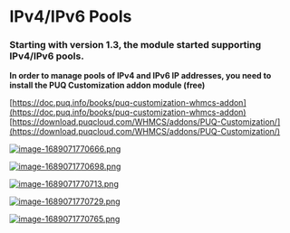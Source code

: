 # IPv4/IPv6 Pools

### Starting with version 1.3, the module started supporting IPv4/IPv6 pools.

**In order to manage pools of IPv4 and IPv6 IP addresses, you need to install the PUQ Customization addon module (free)**  
  
[https://doc.puq.info/books/puq-customization-whmcs-addon](https://doc.puq.info/books/puq-customization-whmcs-addon)  
[https://download.puqcloud.com/WHMCS/addons/PUQ-Customization/](https://download.puqcloud.com/WHMCS/addons/PUQ-Customization/)

[![image-1689071770666.png](https://doc.puq.info/uploads/images/gallery/2023-07/scaled-1680-/image-1689071770666.png)](https://doc.puq.info/uploads/images/gallery/2023-07/image-1689071770666.png)

[![image-1689071770698.png](https://doc.puq.info/uploads/images/gallery/2023-07/scaled-1680-/image-1689071770698.png)](https://doc.puq.info/uploads/images/gallery/2023-07/image-1689071770698.png)

[![image-1689071770713.png](https://doc.puq.info/uploads/images/gallery/2023-07/scaled-1680-/image-1689071770713.png)](https://doc.puq.info/uploads/images/gallery/2023-07/image-1689071770713.png)

[![image-1689071770729.png](https://doc.puq.info/uploads/images/gallery/2023-07/scaled-1680-/image-1689071770729.png)](https://doc.puq.info/uploads/images/gallery/2023-07/image-1689071770729.png)

[![image-1689071770765.png](https://doc.puq.info/uploads/images/gallery/2023-07/scaled-1680-/image-1689071770765.png)](https://doc.puq.info/uploads/images/gallery/2023-07/image-1689071770765.png)
